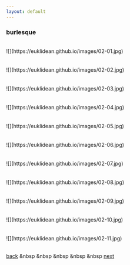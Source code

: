 ```yaml
---
layout: default
---
```


### burlesque

<BR>
![](https://euklidean.github.io/images/02-01.jpg)
<BR>
<BR>
<BR>
![](https://euklidean.github.io/images/02-02.jpg)
<BR>
<BR>
<BR>
![](https://euklidean.github.io/images/02-03.jpg)
<BR>
<BR>
<BR>
![](https://euklidean.github.io/images/02-04.jpg)
<BR>
<BR>
<BR>
![](https://euklidean.github.io/images/02-05.jpg)
<BR>
<BR>
<BR>
![](https://euklidean.github.io/images/02-06.jpg)
<BR>
<BR>
<BR>
![](https://euklidean.github.io/images/02-07.jpg)
<BR>
<BR>
<BR>
![](https://euklidean.github.io/images/02-08.jpg)
<BR>
<BR>
<BR>
![](https://euklidean.github.io/images/02-09.jpg)
<BR>
<BR>
<BR>
![](https://euklidean.github.io/images/02-10.jpg)
<BR>
<BR>
<BR>
![](https://euklidean.github.io/images/02-11.jpg)
<BR>
<BR>

[back](./) &nbsp &nbsp &nbsp &nbsp &nbsp [next](03-places-nearby)
